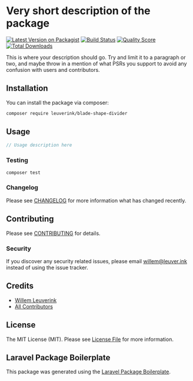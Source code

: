 # Very short description of the package

[![Latest Version on Packagist](https://img.shields.io/packagist/v/leuverink/blade-shape-divider.svg?style=flat-square)](https://packagist.org/packages/leuverink/blade-shape-divider)
[![Build Status](https://img.shields.io/travis/leuverink/blade-shape-divider/master.svg?style=flat-square)](https://travis-ci.org/leuverink/blade-shape-divider)
[![Quality Score](https://img.shields.io/scrutinizer/g/leuverink/blade-shape-divider.svg?style=flat-square)](https://scrutinizer-ci.com/g/leuverink/blade-shape-divider)
[![Total Downloads](https://img.shields.io/packagist/dt/leuverink/blade-shape-divider.svg?style=flat-square)](https://packagist.org/packages/leuverink/blade-shape-divider)

This is where your description should go. Try and limit it to a paragraph or two, and maybe throw in a mention of what PSRs you support to avoid any confusion with users and contributors.

## Installation

You can install the package via composer:

```bash
composer require leuverink/blade-shape-divider
```

## Usage

``` php
// Usage description here
```

### Testing

``` bash
composer test
```

### Changelog

Please see [CHANGELOG](CHANGELOG.md) for more information what has changed recently.

## Contributing

Please see [CONTRIBUTING](CONTRIBUTING.md) for details.

### Security

If you discover any security related issues, please email willem@leuver.ink instead of using the issue tracker.

## Credits

- [Willem Leuverink](https://github.com/leuverink)
- [All Contributors](../../contributors)

## License

The MIT License (MIT). Please see [License File](LICENSE.md) for more information.

## Laravel Package Boilerplate

This package was generated using the [Laravel Package Boilerplate](https://laravelpackageboilerplate.com).